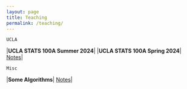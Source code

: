 ```yaml
---
layout: page
title: Teaching
permalink: /teaching/
---
```


`UCLA`

|**UCLA STATS 100A Summer 2024**|
|**UCLA STATS 100A Spring 2024**| [Notes](./spr24_stats100a/)|

`Misc`

|**Some Algorithms**| [Notes](./some_algs/chp0.html)|